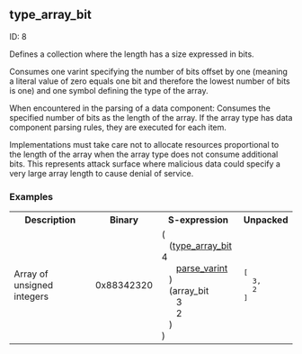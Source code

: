 ## type_array_bit

ID: 8

Defines a collection where the length has a size expressed in bits.

Consumes one varint specifying the number of bits offset by one (meaning a literal value of zero equals one bit and therefore the lowest number of bits is one) and one symbol defining the type of the array.

When encountered in the parsing of a data component: Consumes the specified number of bits as the length of the array. If the array type has data component parsing rules, they are executed for each item.

Implementations must take care not to allocate resources proportional to the length of the array when the array type does not consume additional bits. This represents attack surface where malicious data could specify a very large array length to cause denial of service.

### Examples

<table><tr><th>Description</th><th>Binary</th><th>S-expression</th><th>Unpacked</th></tr><tr><td>Array of unsigned integers</td><td>0x88342320</td><td>(<br>&nbsp;&nbsp;&nbsp;(<a href="./type_array_bit.md">type_array_bit</a> 4 <br>&nbsp;&nbsp;&nbsp;&nbsp;&nbsp;&nbsp;<a href="./parse_varint.md">parse_varint</a><br>&nbsp;&nbsp;&nbsp;) <br>&nbsp;&nbsp;&nbsp;(array_bit <br>&nbsp;&nbsp;&nbsp;&nbsp;&nbsp;&nbsp;3 <br>&nbsp;&nbsp;&nbsp;&nbsp;&nbsp;&nbsp;2<br>&nbsp;&nbsp;&nbsp;)<br>)</td><td><pre>[
  3,
  2
]</pre></td></table>